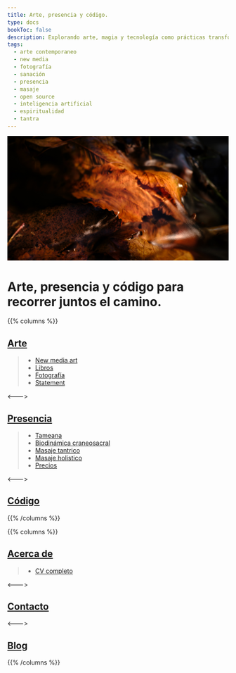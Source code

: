 ```yaml
---
title: Arte, presencia y código.
type: docs
bookToc: false
description: Explorando arte, magia y tecnología como prácticas transformadoras en un viaje interior y exterior.
tags:
  - arte contemporaneo
  - new media
  - fotografía
  - sanación
  - presencia
  - masaje
  - open source
  - inteligencia artificial
  - espiritualidad
  - tantra
---
```


![El susurro de las ninfas](docs/art/photography/It_is_in_all_of_us/X1V45282-Enhanced-SR.jpg "El susurro de las ninfas" )

# Arte, presencia y código para recorrer juntos el camino.
{{% columns %}}

## [Arte](docs/art)

> - [New media art](docs/art/new_media_art)
> - [Libros](docs/art/books)
> - [Fotografía](docs/art/photography)
> - [Statement](docs/art/statement)

<--->

## [Presencia](docs/presence)

> - [Tameana](docs/presence/tameana)
> - [Biodinámica craneosacral](docs/presence/biodinamica_craneosacral)
> - [Masaje tantrico](docs/presence/masaje_tantrico)
> - [Masaje holistico](docs/presence/masaje_holistico)
> - [Precios](docs/presence/prices)

<--->

## [Código](docs/code)

{{% /columns %}}

{{% columns %}}

## [Acerca de](docs/cv)
> - [CV completo](docs/cv/detailed_cv.md)

<--->

## [Contacto](docs/contact)

<--->

## [Blog](posts)
{{% /columns %}}